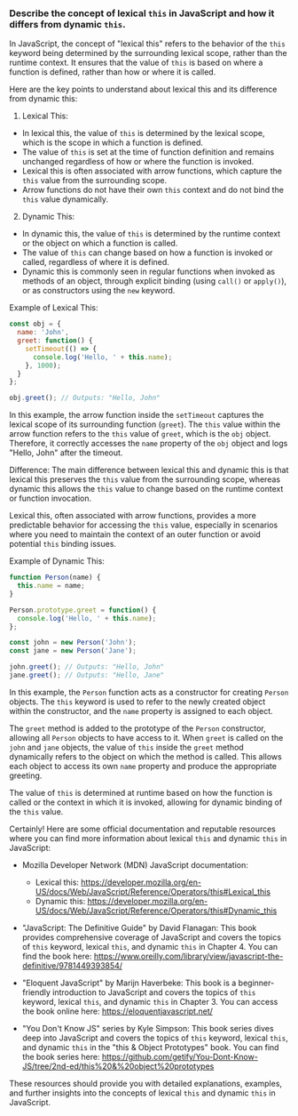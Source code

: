 ### Describe the concept of lexical `this` in JavaScript and how it differs from dynamic `this`.

In JavaScript, the concept of "lexical this" refers to the behavior of the `this` keyword being determined by the surrounding lexical scope, rather than the runtime context. It ensures that the value of `this` is based on where a function is defined, rather than how or where it is called.

Here are the key points to understand about lexical this and its difference from dynamic this:

1. Lexical This:
  - In lexical this, the value of `this` is determined by the lexical scope, which is the scope in which a function is defined.
  - The value of `this` is set at the time of function definition and remains unchanged regardless of how or where the function is invoked.
  - Lexical this is often associated with arrow functions, which capture the `this` value from the surrounding scope.
  - Arrow functions do not have their own `this` context and do not bind the `this` value dynamically.

2. Dynamic This:
  - In dynamic this, the value of `this` is determined by the runtime context or the object on which a function is called.
  - The value of `this` can change based on how a function is invoked or called, regardless of where it is defined.
  - Dynamic this is commonly seen in regular functions when invoked as methods of an object, through explicit binding (using `call()` or `apply()`), or as constructors using the `new` keyword.

Example of Lexical This:

```javascript
const obj = {
  name: 'John',
  greet: function() {
    setTimeout(() => {
      console.log('Hello, ' + this.name);
    }, 1000);
  }
};

obj.greet(); // Outputs: "Hello, John"
```

In this example, the arrow function inside the `setTimeout` captures the lexical scope of its surrounding function (`greet`). The `this` value within the arrow function refers to the `this` value of `greet`, which is the `obj` object. Therefore, it correctly accesses the `name` property of the `obj` object and logs "Hello, John" after the timeout.

Difference:
The main difference between lexical this and dynamic this is that lexical this preserves the `this` value from the surrounding scope, whereas dynamic this allows the `this` value to change based on the runtime context or function invocation.

Lexical this, often associated with arrow functions, provides a more predictable behavior for accessing the `this` value, especially in scenarios where you need to maintain the context of an outer function or avoid potential `this` binding issues.

Example of Dynamic This:

```javascript
function Person(name) {
  this.name = name;
}

Person.prototype.greet = function() {
  console.log('Hello, ' + this.name);
};

const john = new Person('John');
const jane = new Person('Jane');

john.greet(); // Outputs: "Hello, John"
jane.greet(); // Outputs: "Hello, Jane"
```

In this example, the `Person` function acts as a constructor for creating `Person` objects. The `this` keyword is used to refer to the newly created object within the constructor, and the `name` property is assigned to each object.

The `greet` method is added to the prototype of the `Person` constructor, allowing all `Person` objects to have access to it. When `greet` is called on the `john` and `jane` objects, the value of `this` inside the `greet` method dynamically refers to the object on which the method is called. This allows each object to access its own `name` property and produce the appropriate greeting.

The value of `this` is determined at runtime based on how the function is called or the context in which it is invoked, allowing for dynamic binding of the `this` value.

Certainly! Here are some official documentation and reputable resources where you can find more information about lexical `this` and dynamic `this` in JavaScript:

- Mozilla Developer Network (MDN) JavaScript documentation:
  - Lexical this: https://developer.mozilla.org/en-US/docs/Web/JavaScript/Reference/Operators/this#Lexical_this
  - Dynamic this: https://developer.mozilla.org/en-US/docs/Web/JavaScript/Reference/Operators/this#Dynamic_this

- "JavaScript: The Definitive Guide" by David Flanagan: This book provides comprehensive coverage of JavaScript and covers the topics of `this` keyword, lexical `this`, and dynamic `this` in Chapter 4. You can find the book here: https://www.oreilly.com/library/view/javascript-the-definitive/9781449393854/

- "Eloquent JavaScript" by Marijn Haverbeke: This book is a beginner-friendly introduction to JavaScript and covers the topics of `this` keyword, lexical `this`, and dynamic `this` in Chapter 3. You can access the book online here: https://eloquentjavascript.net/

- "You Don't Know JS" series by Kyle Simpson: This book series dives deep into JavaScript and covers the topics of `this` keyword, lexical `this`, and dynamic `this` in the "this & Object Prototypes" book. You can find the book series here: https://github.com/getify/You-Dont-Know-JS/tree/2nd-ed/this%20&%20object%20prototypes

These resources should provide you with detailed explanations, examples, and further insights into the concepts of lexical `this` and dynamic `this` in JavaScript.
